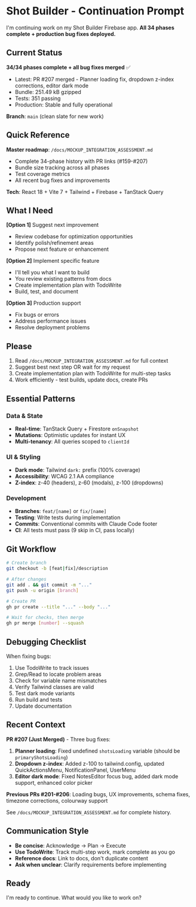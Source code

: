 # Shot Builder - Continuation Prompt

I'm continuing work on my Shot Builder Firebase app. **All 34 phases complete + production bug fixes deployed.**

## Current Status

**34/34 phases complete + all bug fixes merged** ✅

- Latest: PR #207 merged - Planner loading fix, dropdown z-index corrections, editor dark mode
- Bundle: 251.49 kB gzipped
- Tests: 351 passing
- Production: Stable and fully operational

**Branch**: `main` (clean slate for new work)

## Quick Reference

**Master roadmap**: `/docs/MOCKUP_INTEGRATION_ASSESSMENT.md`
- Complete 34-phase history with PR links (#159-#207)
- Bundle size tracking across all phases
- Test coverage metrics
- All recent bug fixes and improvements

**Tech**: React 18 + Vite 7 + Tailwind + Firebase + TanStack Query

## What I Need

**[Option 1]** Suggest next improvement
- Review codebase for optimization opportunities
- Identify polish/refinement areas
- Propose next feature or enhancement

**[Option 2]** Implement specific feature
- I'll tell you what I want to build
- You review existing patterns from docs
- Create implementation plan with TodoWrite
- Build, test, and document

**[Option 3]** Production support
- Fix bugs or errors
- Address performance issues
- Resolve deployment problems

## Please

1. Read `/docs/MOCKUP_INTEGRATION_ASSESSMENT.md` for full context
2. Suggest best next step OR wait for my request
3. Create implementation plan with TodoWrite for multi-step tasks
4. Work efficiently - test builds, update docs, create PRs

## Essential Patterns

### Data & State
- **Real-time**: TanStack Query + Firestore `onSnapshot`
- **Mutations**: Optimistic updates for instant UX
- **Multi-tenancy**: All queries scoped to `clientId`

### UI & Styling
- **Dark mode**: Tailwind `dark:` prefix (100% coverage)
- **Accessibility**: WCAG 2.1 AA compliance
- **Z-index**: z-40 (headers), z-60 (modals), z-100 (dropdowns)

### Development
- **Branches**: `feat/[name]` or `fix/[name]`
- **Testing**: Write tests during implementation
- **Commits**: Conventional commits with Claude Code footer
- **CI**: All tests must pass (9 skip in CI, pass locally)

## Git Workflow

```bash
# Create branch
git checkout -b [feat|fix]/description

# After changes
git add . && git commit -m "..."
git push -u origin [branch]

# Create PR
gh pr create --title "..." --body "..."

# Wait for checks, then merge
gh pr merge [number] --squash
```

## Debugging Checklist

When fixing bugs:
1. Use TodoWrite to track issues
2. Grep/Read to locate problem areas
3. Check for variable name mismatches
4. Verify Tailwind classes are valid
5. Test dark mode variants
6. Run build and tests
7. Update documentation

## Recent Context

**PR #207 (Just Merged)** - Three bug fixes:
1. **Planner loading**: Fixed undefined `shotsLoading` variable (should be `primaryShotsLoading`)
2. **Dropdown z-index**: Added z-100 to tailwind.config, updated QuickActionsMenu, NotificationPanel, UserMenu
3. **Editor dark mode**: Fixed NotesEditor focus bug, added dark mode support, enhanced color picker

**Previous PRs #201-#206**: Loading bugs, UX improvements, schema fixes, timezone corrections, colourway support

See `/docs/MOCKUP_INTEGRATION_ASSESSMENT.md` for complete history.

## Communication Style

- **Be concise**: Acknowledge → Plan → Execute
- **Use TodoWrite**: Track multi-step work, mark complete as you go
- **Reference docs**: Link to docs, don't duplicate content
- **Ask when unclear**: Clarify requirements before implementing

## Ready

I'm ready to continue. What would you like to work on?
